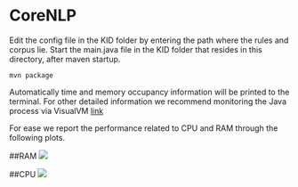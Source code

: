 # CoreNLP

Edit the config file in the KID folder by entering the path where the rules and corpus lie.
Start the main.java file in the KID folder that resides in this directory, after maven startup.


```
mvn package
```

Automatically time and memory occupancy information will be printed to the terminal. For other detailed information we recommend monitoring the Java process via VisualVM [link](https://visualvm.github.io)

For ease we report the performance related to CPU and RAM through the following plots.

##RAM
![](https://github.com/Scafooo/EMNLP2022/blob/main/Stanford/RAM.png)

##CPU
![](https://github.com/Scafooo/EMNLP2022/blob/main/Stanford/CPU.png)